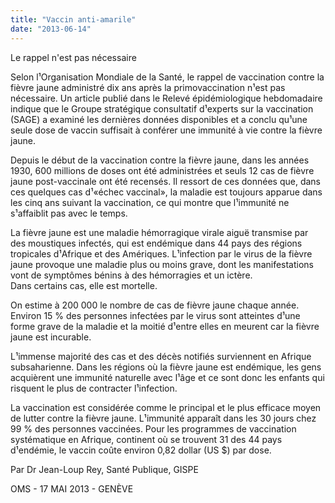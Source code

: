 ```yaml
---
title: "Vaccin anti-amarile"
date: "2013-06-14"
---
```


Le rappel n'est pas nécessaire

Selon l¹Organisation Mondiale de la Santé, le rappel de vaccination contre la fièvre jaune administré dix ans après la primovaccination n¹est pas nécessaire. Un article publié dans le Relevé épidémiologique hebdomadaire indique que le Groupe stratégique consultatif d¹experts sur la vaccination (SAGE) a examiné les dernières données disponibles et a conclu qu¹une seule dose de vaccin suffisait à conférer une immunité à vie contre la fièvre jaune.

Depuis le début de la vaccination contre la fièvre jaune, dans les années 1930, 600 millions de doses ont été administrées et seuls 12 cas de fièvre jaune post-vaccinale ont été recensés. Il ressort de ces données que, dans ces quelques cas d¹«échec vaccinal», la maladie est toujours apparue dans les cinq ans suivant la vaccination, ce qui montre que l¹immunité ne s¹affaiblit pas avec le temps.

La fièvre jaune est une maladie hémorragique virale aiguë transmise par des moustiques infectés, qui est endémique dans 44 pays des régions tropicales d¹Afrique et des Amériques. L¹infection par le virus de la fièvre jaune provoque une maladie plus ou moins grave, dont les manifestations vont de symptômes bénins à des hémorragies et un ictère.  
Dans certains cas, elle est mortelle.

On estime à 200 000 le nombre de cas de fièvre jaune chaque année. Environ 15 % des personnes infectées par le virus sont atteintes d¹une forme grave de la maladie et la moitié d¹entre elles en meurent car la fièvre jaune est incurable.

L¹immense majorité des cas et des décès notifiés surviennent en Afrique subsaharienne. Dans les régions où la fièvre jaune est endémique, les gens acquièrent une immunité naturelle avec l¹âge et ce sont donc les enfants qui risquent le plus de contracter l¹infection.

La vaccination est considérée comme le principal et le plus efficace moyen de lutter contre la fièvre jaune. L¹immunité apparaît dans les 30 jours chez 99 % des personnes vaccinées. Pour les programmes de vaccination systématique en Afrique, continent où se trouvent 31 des 44 pays d¹endémie, le vaccin coûte environ 0,82 dollar (US \$) par dose.

Par Dr Jean-Loup Rey, Santé Publique, GISPE

OMS - 17 MAI 2013 - GENÈVE
